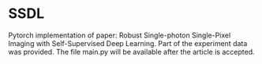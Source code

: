 # SSDL
Pytorch implementation of paper: Robust Single-photon Single-Pixel Imaging with Self-Supervised Deep Learning. Part of the experiment data was provided.
The file main.py will be available after the article is accepted.
